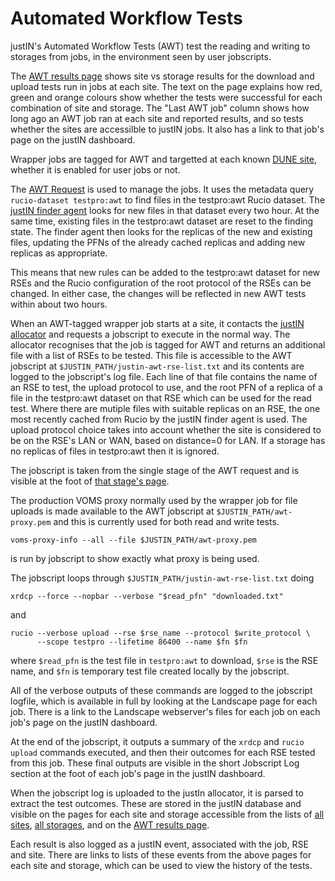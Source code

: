 # Automated Workflow Tests

justIN's Automated Workflow Tests (AWT) test the reading and writing to 
storages from jobs, in the environment seen by user jobscripts. 

The 
[AWT results page](https://justin.dune.hep.ac.uk/dashboard/?method=awt-results)
shows site vs storage results for the download and upload tests run in jobs
at each site. The text on the page explains how red, green and orange
colours show whether the tests were successful for each combination of site
and storage. The "Last AWT job" column shows how long ago an AWT job ran
at each site and reported results, and so tests whether the sites are
accessilble to justIN jobs. It also has a link to that job's page on the 
justIN dashboard.

Wrapper jobs are tagged for AWT and targetted at each known 
[DUNE site](https://justin.dune.hep.ac.uk/dashboard/?method=list-sites),
whether it is enabled for user jobs or not.

The 
[AWT Request](https://justin.dune.hep.ac.uk/dashboard/?method=show-request&request_id=1)
is used to manage the jobs. It uses the metadata query
`rucio-dataset testpro:awt` to find files in the testpro:awt Rucio dataset. 
The [justIN finder agent](/docs/agents.finder.md) looks for new files in
that dataset every two hour. At the same time, existing files in the 
testpro:awt dataset are reset to the finding state. The finder agent then
looks for the replicas of the new and existing files, updating the PFNs
of the already cached replicas and adding new replicas as appropriate.

This means that new rules can be added to the testpro:awt dataset for new
RSEs and the Rucio configuration of the root protocol of the RSEs can be 
changed. In either case, the changes will be reflected in new AWT tests
within about two hours.

When an AWT-tagged wrapper job starts at a site, it contacts the 
[justIN allocator](/docs/services.allocator.md) and requests a jobscript
to execute in the normal way. The allocator recognises that the job is
tagged for AWT and returns an additional file with a list of RSEs to be
tested. This file is accessible to the AWT
jobscript at `$JUSTIN_PATH/justin-awt-rse-list.txt` and its contents are
logged to the jobscript's log file. Each line of that file contains the name
of an RSE to test, the upload protocol to use, and the root PFN of a replica
of a file in the testpro:awt dataset on that RSE which can be used for the
read test. Where there are mutiple files with suitable replicas on an RSE,
the one most recently cached from Rucio by the justIN finder agent is used. 
The upload protocol choice takes into account whether the site is considered
to be on the RSE's LAN or WAN, based on distance=0 for LAN. If a storage has
no replicas of files in testpro:awt then it is ignored.

The jobscript is taken from the single stage of the AWT request and is 
visible at the foot of 
[that stage's page](https://justin.dune.hep.ac.uk/dashboard/?method=show-stage&request_id=1&stage_id=1).

The production VOMS proxy normally used by the wrapper job for file uploads
is made available to the AWT jobscript at `$JUSTIN_PATH/awt-proxy.pem` and
this is currently used for both read and write tests. 

    voms-proxy-info --all --file $JUSTIN_PATH/awt-proxy.pem

is run by jobscript to show exactly what proxy is being used.

The jobscript loops through `$JUSTIN_PATH/justin-awt-rse-list.txt` doing

    xrdcp --force --nopbar --verbose "$read_pfn" "downloaded.txt"

and 

    rucio --verbose upload --rse $rse_name --protocol $write_protocol \
          --scope testpro --lifetime 86400 --name $fn $fn

where `$read_pfn` is the test file in `testpro:awt` to download, `$rse` is
the RSE name, and `$fn` is temporary test file created locally by the 
jobscript.

All of the verbose outputs of these commands are logged to the jobscript
logfile, which is available in full by looking at the Landscape page for
each job. There is a link to the Landscape webserver's files for each job
on each job's page on the justIN dashboard.

At the end of the jobscript, it outputs a summary of the `xrdcp` and 
`rucio upload` commands executed, and then their outcomes for each RSE
tested from this job. These final outputs are visible in the short Jobscript
Log section at the foot of each job's page in the justIN dashboard.

When the jobscript log is uploaded to the justIn allocator, it is parsed to
extract the test outcomes. These are stored in the justIN database and
visible on the pages for each site and storage accessible from the lists
of [all sites](https://justin.dune.hep.ac.uk/dashboard/?method=list-sites),
[all storages](https://justin.dune.hep.ac.uk/dashboard/?method=list-storages),
and on the 
[AWT results page](https://justin.dune.hep.ac.uk/dashboard/?method=awt-results).

Each result is also logged as a justIN event, associated with the job, RSE
and site. There are links to lists of these events from the above pages for
each site and storage, which can be used to view the history of the tests.

